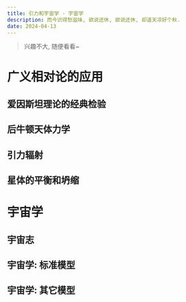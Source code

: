 ```yaml
---
title: 引力和宇宙学 - 宇宙学
description: 而今识得愁滋味, 欲说还休, 欲说还休, 却道天凉好个秋.
date: 2024-04-13
---
```


> 兴趣不大, 随便看看~

# 广义相对论的应用

## 爱因斯坦理论的经典检验

## 后牛顿天体力学

## 引力辐射

## 星体的平衡和坍缩

# 宇宙学

## 宇宙志

## 宇宙学: 标准模型

## 宇宙学: 其它模型
